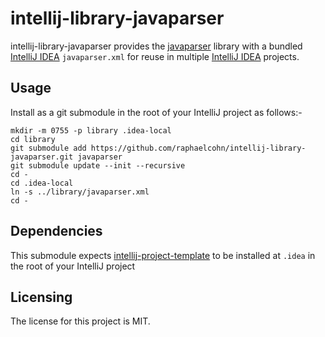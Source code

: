 # intellij-library-javaparser

intellij-library-javaparser provides the [javaparser] library with a bundled [IntelliJ IDEA] `javaparser.xml` for reuse in multiple [IntelliJ IDEA] projects.


## Usage

Install as a git submodule in the root of your IntelliJ project as follows:-

	mkdir -m 0755 -p library .idea-local
	cd library
	git submodule add https://github.com/raphaelcohn/intellij-library-javaparser.git javaparser
	git submodule update --init --recursive
	cd -
	cd .idea-local
	ln -s ../library/javaparser.xml
	cd -


## Dependencies

This submodule expects [intellij-project-template] to be installed at `.idea` in the root of your IntelliJ project


## Licensing

The license for this project is MIT.


[IntelliJ IDEA]: https://www.jetbrains.com/idea/ "IntelliJ IDEA home page"
[intellij-project-template]: https://github.com/raphaelcohn/intellij-project-template.git: "intellij-project-template home page"
[javaparser]: https://github.com/javaparser/javaparser "javaparser home page"
